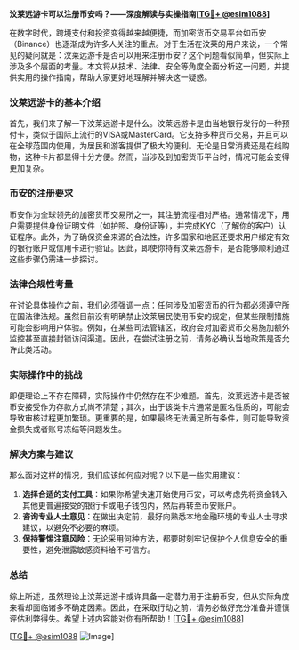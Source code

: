 **汶莱远游卡可以注册币安吗？——深度解读与实操指南[[TG💪+ @esim1088](https://t.me/s/esim1088)]**

在数字时代，跨境支付和投资变得越来越便捷，而加密货币交易平台如币安（Binance）也逐渐成为许多人关注的重点。对于生活在汶莱的用户来说，一个常见的疑问就是：汶莱远游卡是否可以用来注册币安？这个问题看似简单，但实际上涉及多个层面的考量。本文将从技术、法律、安全等角度全面分析这一问题，并提供实用的操作指南，帮助大家更好地理解并解决这一疑惑。

### 汶莱远游卡的基本介绍

首先，我们来了解一下汶莱远游卡是什么。汶莱远游卡是由当地银行发行的一种预付卡，类似于国际上流行的VISA或MasterCard。它支持多种货币交易，并且可以在全球范围内使用，为居民和游客提供了极大的便利。无论是日常消费还是在线购物，这种卡片都显得十分方便。然而，当涉及到加密货币平台时，情况可能会变得更加复杂。

### 币安的注册要求

币安作为全球领先的加密货币交易所之一，其注册流程相对严格。通常情况下，用户需要提供身份证明文件（如护照、身份证等），并完成KYC（了解你的客户）认证程序。此外，为了确保资金来源的合法性，许多国家和地区还要求用户绑定有效的银行账户或信用卡进行验证。因此，即使你持有汶莱远游卡，是否能够顺利通过这些步骤仍需进一步探讨。

### 法律合规性考量

在讨论具体操作之前，我们必须强调一点：任何涉及加密货币的行为都必须遵守所在国法律法规。虽然目前没有明确禁止汶莱居民使用币安的规定，但某些限制措施可能会影响用户体验。例如，在某些司法管辖区，政府会对加密货币交易施加额外监控甚至直接封锁访问渠道。因此，在尝试注册之前，请务必确认当地政策是否允许此类活动。

### 实际操作中的挑战

即便理论上不存在障碍，实际操作中仍然存在不少难题。首先，汶莱远游卡是否被币安接受作为存款方式尚不清楚；其次，由于该类卡片通常是匿名性质的，可能会导致审核过程更加繁琐。更重要的是，如果最终无法满足所有条件，则可能导致资金损失或者账号冻结等问题发生。

### 解决方案与建议

那么面对这样的情况，我们应该如何应对呢？以下是一些实用建议：

1. **选择合适的支付工具**：如果你希望快速开始使用币安，可以考虑先将资金转入其他更普遍接受的银行卡或电子钱包内，然后再转至币安账户。
2. **咨询专业人士意见**：在做出决定前，最好向熟悉本地金融环境的专业人士寻求建议，以避免不必要的麻烦。
3. **保持警惕注意风险**：无论采用何种方法，都要时刻牢记保护个人信息安全的重要性，避免泄露敏感资料给不可信方。

### 总结

综上所述，虽然理论上汶莱远游卡或许具备一定潜力用于注册币安，但从实际角度来看却面临诸多不确定因素。因此，在采取行动之前，请务必做好充分准备并谨慎评估利弊得失。希望上述内容能对你有所帮助！[[TG💪+ @esim1088](https://t.me/s/esim1088)]

[[TG💪+ @esim1088](https://t.me/s/esim1088) ![Image](https://i.postimg.cc/4NQfJmqS/Snipaste-2025-05-13-00-14-12.png)]